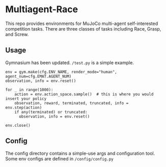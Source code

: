 # Multiagent-Race
This repo provides environments for MuJoCo multi-agent self-interested competition tasks.
There are three classes of tasks including Race, Grasp, and Screw.
## Usage
Gymnasium has been updated. `/test.py` is a simple example.
```
env = gym.make(cfg.ENV_NAME, render_mode="human", agent_num=cfg.EMAT.AGENT_NUM)
observation, info = env.reset()

for _ in range(1000):
    action = env.action_space.sample()  # this is where you would insert your policy
    observation, reward, terminated, truncated, info = env.step(action)
    if any(terminated) or truncated:
      observation, info = env.reset()

env.close()
```
## Config
The config directory contains a simple-use args and configuration tool. Some env configs are defined in `/config/config.py`